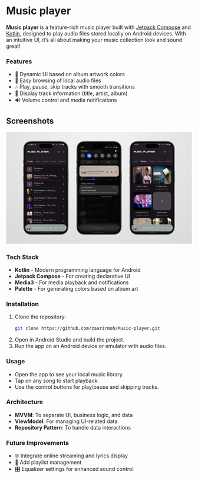 # Music player

**Music player** is a feature-rich music player built with [Jetpack Compose](https://developer.android.com/compose) and [Kotlin](https://kotlinlang.org/), designed to play audio files stored locally on Android devices. With an intuitive UI, it’s all about making your music collection look and sound great!

### Features
- 🎨 Dynamic UI based on album artwork colors
- 📂 Easy browsing of local audio files
- 🎶 Play, pause, skip tracks with smooth transitions
- 📜 Display track information (title, artist, album)
- 🔊 Volume control and media notifications

## Screenshots
![Music player Home](Screenshots.png)

### Tech Stack
- **Kotlin** - Modern programming language for Android
- **Jetpack Compose** - For creating declarative UI
- **Media3** - For media playback and notifications
- **Palette** - For generating colors based on album art

### Installation
1. Clone the repository:
   ```bash
   git clone https://github.com/zaarirmoh/Music-player.git
   ```
2. Open in Android Studio and build the project.
3. Run the app on an Android device or emulator with audio files.

### Usage
- Open the app to see your local music library.
- Tap on any song to start playback.
- Use the control buttons for play/pause and skipping tracks.

### Architecture
- **MVVM**: To separate UI, business logic, and data
- **ViewModel**: For managing UI-related data
- **Repository Pattern**: To handle data interactions

### Future Improvements
- 🌐 Integrate online streaming and lyrics display
- 💾 Add playlist management
- 🎛️ Equalizer settings for enhanced sound control
